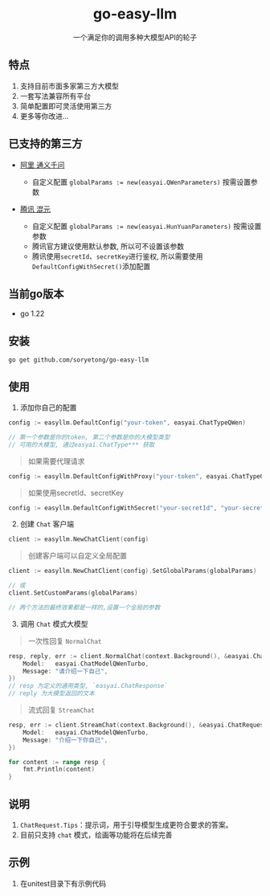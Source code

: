 <h1 align="center">go-easy-llm</h1>

<p align="center"> 一个满足你的调用多种大模型API的轮子</p>

<p align="center">

</p>

<p align="center">

</p>

## 特点

1. 支持目前市面多家第三方大模型
2. 一套写法兼容所有平台
3. 简单配置即可灵活使用第三方 
4. 更多等你改进...

## 已支持的第三方

- [阿里 通义千问](https://help.aliyun.com/zh/model-studio/developer-reference/tongyi-qianwen)
    
    - 自定义配置 `globalParams := new(easyai.QWenParameters)` 按需设置参数


- [腾讯 混元](https://cloud.tencent.com/document/api/1729/105701)

  - 自定义配置 `globalParams := new(easyai.HunYuanParameters)` 按需设置参数
  - 腾讯官方建议使用默认参数, 所以可不设置该参数
  - 腾讯使用`secretId`、`secretKey`进行鉴权, 所以需要使用`DefaultConfigWithSecret()`添加配置


## 当前go版本

- go 1.22

## 安装

```shell
go get github.com/soryetong/go-easy-llm
```

## 使用

1. 添加你自己的配置
```go
config := easyllm.DefaultConfig("your-token", easyai.ChatTypeQWen)

// 第一个参数是你的token, 第二个参数是你的大模型类型
// 可用的大模型, 通过easyai.ChatType*** 获取
```
> 如果需要代理请求
```go
config := easyllm.DefaultConfigWithProxy("your-token", easyai.ChatTypeQWen, "your-proxy-url")
```

> 如果使用secretId、secretKey
```go
config := easyllm.DefaultConfigWithSecret("your-secretId", "your-secretKey", easyai.ChatTypeHunYuan)
```

2. 创建 `Chat` 客户端
```go
client := easyllm.NewChatClient(config)
```
> 创建客户端可以自定义全局配置
```go
client := easyllm.NewChatClient(config).SetGlobalParams(globalParams)

// 或
client.SetCustomParams(globalParams)

// 两个方法的最终效果都是一样的,设置一个全局的参数
```

3. 调用 `Chat` 模式大模型
> 一次性回复 `NormalChat`
```go
resp, reply, err := client.NormalChat(context.Background(), &easyai.ChatRequest{
    Model:   easyai.ChatModelQWenTurbo,
    Message: "请介绍一下自己",
})
// resp 为定义的通用类型, `easyai.ChatResponse`
// reply 为大模型返回的文本
```

> 流式回复 `StreamChat`
```go
resp, err := client.StreamChat(context.Background(), &easyai.ChatRequest{
    Model:   easyai.ChatModelQWenTurbo,
    Message: "介绍一下你自己",
})

for content := range resp {
    fmt.Println(content)
}
```

## 说明
1. `ChatRequest.Tips`：提示词，用于引导模型生成更符合要求的答案。
2. 目前只支持 `chat` 模式，绘画等功能将在后续完善


## 示例
1. 在unitest目录下有示例代码